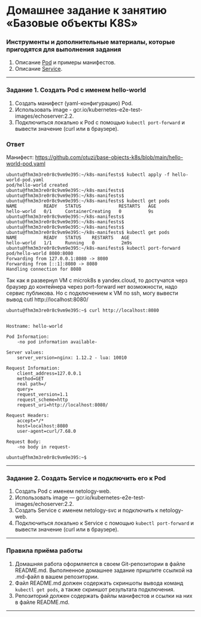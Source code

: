 # Домашнее задание к занятию «Базовые объекты K8S»

### Инструменты и дополнительные материалы, которые пригодятся для выполнения задания

1. Описание [Pod](https://kubernetes.io/docs/concepts/workloads/pods/) и примеры манифестов.
2. Описание [Service](https://kubernetes.io/docs/concepts/services-networking/service/).

------

### Задание 1. Создать Pod с именем hello-world

1. Создать манифест (yaml-конфигурацию) Pod.
2. Использовать image - gcr.io/kubernetes-e2e-test-images/echoserver:2.2.
3. Подключиться локально к Pod с помощью `kubectl port-forward` и вывести значение (curl или в браузере).

### Ответ 
Манифест: https://github.com/otuzi/base-objects-k8s/blob/main/hello-world-pod.yaml 

```
ubuntu@fhm3m3re0r8c9vm9e395:~/k8s-manifests$ kubectl apply -f hello-world-pod.yaml
pod/hello-world created
ubuntu@fhm3m3re0r8c9vm9e395:~/k8s-manifests$ 
ubuntu@fhm3m3re0r8c9vm9e395:~/k8s-manifests$ 
ubuntu@fhm3m3re0r8c9vm9e395:~/k8s-manifests$ kubectl get pods
NAME          READY   STATUS              RESTARTS   AGE
hello-world   0/1     ContainerCreating   0          9s
ubuntu@fhm3m3re0r8c9vm9e395:~/k8s-manifests$ 
ubuntu@fhm3m3re0r8c9vm9e395:~/k8s-manifests$ 
ubuntu@fhm3m3re0r8c9vm9e395:~/k8s-manifests$ 
ubuntu@fhm3m3re0r8c9vm9e395:~/k8s-manifests$ kubectl get pods
NAME          READY   STATUS    RESTARTS   AGE
hello-world   1/1     Running   0          2m9s
ubuntu@fhm3m3re0r8c9vm9e395:~/k8s-manifests$ kubectl port-forward pod/hello-world 8080:8080
Forwarding from 127.0.0.1:8080 -> 8080
Forwarding from [::1]:8080 -> 8080
Handling connection for 8080
```

Так как я развернул VM c microk8s в yandex.cloud, то достучатся черз браузер до контейнера через port-forward нет возможности, надо сервис публикова. 
Но с подключением к VM по ssh, могу вывести вывод cutl http://localhost:8080/

```
ubuntu@fhm3m3re0r8c9vm9e395:~$ curl http://localhost:8080


Hostname: hello-world

Pod Information:
	-no pod information available-

Server values:
	server_version=nginx: 1.12.2 - lua: 10010

Request Information:
	client_address=127.0.0.1
	method=GET
	real path=/
	query=
	request_version=1.1
	request_scheme=http
	request_uri=http://localhost:8080/

Request Headers:
	accept=*/*
	host=localhost:8080
	user-agent=curl/7.68.0

Request Body:
	-no body in request-

ubuntu@fhm3m3re0r8c9vm9e395:~$
```
------

### Задание 2. Создать Service и подключить его к Pod

1. Создать Pod с именем netology-web.
2. Использовать image — gcr.io/kubernetes-e2e-test-images/echoserver:2.2.
3. Создать Service с именем netology-svc и подключить к netology-web.
4. Подключиться локально к Service с помощью `kubectl port-forward` и вывести значение (curl или в браузере).

------

### Правила приёма работы

1. Домашняя работа оформляется в своем Git-репозитории в файле README.md. Выполненное домашнее задание пришлите ссылкой на .md-файл в вашем репозитории.
2. Файл README.md должен содержать скриншоты вывода команд `kubectl get pods`, а также скриншот результата подключения.
3. Репозиторий должен содержать файлы манифестов и ссылки на них в файле README.md.

------
